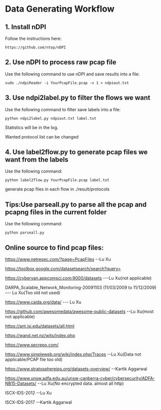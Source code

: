 # Data Generating Workflow
## 1. Install nDPI
Follow the instructions here:

```
https://github.com/ntop/nDPI
```

## 2. Use nDPI to process raw pcap file
Use the following command to use nDPI and save results into a file:

```
sudo ./ndpiReader -i YourPcapFile.pcap -v 1 > ndpiout.txt
```

## 3. Use ndpi2label.py to filter the flows we want
Use the following command to filter save labels into a file:

```
python ndpi2label.py ndpiout.txt label.txt
```

Statistics will be in the log.

Wanted protocol list can be changed

## 4. Use label2flow.py to generate pcap files we want from the labels
Use the following command: 

```
python label2flow.py YourPcapFile.pcap label.txt
```

generate pcap files in each flow in ./result/protocols

## Tips:Use parseall.py to parse all the pcap and pcapng files in the current folder
Use the following command: 

```
python parseall.py
```

## Online source to find pcap files:
https://www.netresec.com/?page=PcapFiles --Lu Xu

https://toolbox.google.com/datasetsearch/search?query=

https://cybervan.appcomsci.com:9000/datasets    ---Lu Xu(not applicable)

DARPA_Scalable_Network_Monitoring-20091103 (11/03/2009 to 11/12/2009) --- Lu Xu(Too old not used)

https://www.caida.org/data/ --- Lu Xu

https://github.com/awesomedata/awesome-public-datasets --Lu Xu(most not applicable)

https://ant.isi.edu/datasets/all.html

https://wand.net.nz/wits/index.php

https://www.secrepo.com/

https://www.simpleweb.org/wiki/index.php/Traces --Lu Xu(Data not applicable/PCAP file too old)

https://www.stratosphereips.org/datasets-overview/ --Kartik Aggarwal

https://www.unsw.adfa.edu.au/unsw-canberra-cyber/cybersecurity/ADFA-NB15-Datasets/ --Lu Xu(No encrypted data. almost all http)

ISCX-IDS-2012 --Lu Xu

ISCX-IDS-2017 --Kartik Aggarwal

